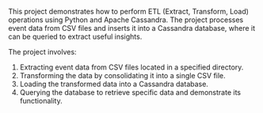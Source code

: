 This project demonstrates how to perform ETL (Extract, Transform, Load) operations using Python and Apache Cassandra. 
The project processes event data from CSV files and inserts it into a Cassandra database, where it can be queried to extract useful insights.

The project involves:
1. Extracting event data from CSV files located in a specified directory.
2. Transforming the data by consolidating it into a single CSV file.
3. Loading the transformed data into a Cassandra database.
4. Querying the database to retrieve specific data and demonstrate its functionality.